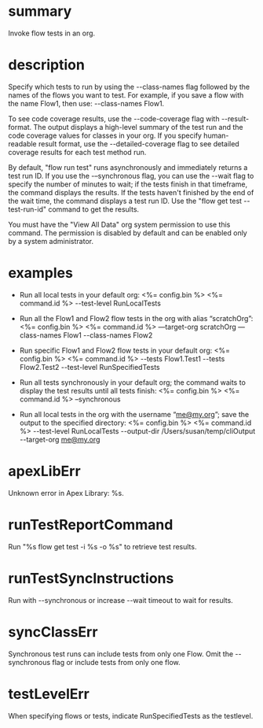 # summary

Invoke flow tests in an org.

# description

Specify which tests to run by using the --class-names flag followed by the names of the flows you want to test. For example, if you save a flow with the name Flow1, then use: --class-names Flow1.

To see code coverage results, use the --code-coverage flag with --result-format. The output displays a high-level summary of the test run and the code coverage values for classes in your org. If you specify human-readable result format, use the --detailed-coverage flag to see detailed coverage results for each test method run.

By default, "flow run test" runs asynchronously and immediately returns a test run ID. If you use the -–synchronous flag, you can use the --wait flag to specify the number of minutes to wait; if the tests finish in that timeframe, the command displays the results. If the tests haven't finished by the end of the wait time, the command displays a test run ID. Use the "flow get test --test-run-id" command to get the results.

You must have the "View All Data" org system permission to use this command. The permission is disabled by default and can be enabled only by a system administrator.

# examples

- Run all local tests in your default org:
  <%= config.bin %> <%= command.id %> --test-level RunLocalTests

- Run all the Flow1 and Flow2 flow tests in the org with alias “scratchOrg”:
  <%= config.bin %> <%= command.id %> —target-org scratchOrg —class-names Flow1 --class-names Flow2

- Run specific Flow1 and Flow2 flow tests in your default org:
  <%= config.bin %> <%= command.id %> --tests Flow1.Test1 --tests Flow2.Test2 --test-level RunSpecifiedTests

- Run all tests synchronously in your default org; the command waits to display the test results until all tests finish:
  <%= config.bin %> <%= command.id %> –synchronous

- Run all local tests in the org with the username “me@my.org”; save the output to the specified directory:
  <%= config.bin %> <%= command.id %> --test-level RunLocalTests --output-dir /Users/susan/temp/cliOutput --target-org me@my.org

# apexLibErr

Unknown error in Apex Library: %s.

# runTestReportCommand

Run "%s flow get test -i %s -o %s" to retrieve test results.

# runTestSyncInstructions

Run with --synchronous or increase --wait timeout to wait for results.

# syncClassErr

Synchronous test runs can include tests from only one Flow. Omit the --synchronous flag or include tests from only one flow.

# testLevelErr

When specifying flows or tests, indicate RunSpecifiedTests as the testlevel.
